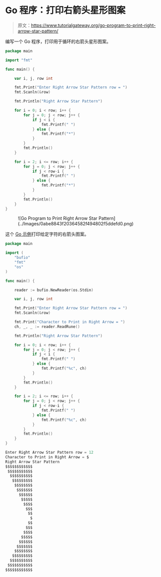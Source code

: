 # Go 程序：打印右箭头星形图案

> 原文：<https://www.tutorialgateway.org/go-program-to-print-right-arrow-star-pattern/>

编写一个 Go 程序，打印用于循环的右箭头星形图案。

```go
package main

import "fmt"

func main() {

	var i, j, row int

	fmt.Print("Enter Right Arrow Star Pattern row = ")
	fmt.Scanln(&row)

	fmt.Println("Right Arrow Star Pattern")

	for i = 0; i < row; i++ {
		for j = 0; j < row; j++ {
			if j < i {
				fmt.Printf(" ")
			} else {
				fmt.Printf("*")
			}
		}
		fmt.Println()
	}

	for i = 2; i <= row; i++ {
		for j = 0; j < row; j++ {
			if j < row-i {
				fmt.Printf(" ")
			} else {
				fmt.Printf("*")
			}
		}
		fmt.Println()
	}
}
```

<figure class="wp-block-image size-large">![Go Program to Print Right Arrow Star Pattern](../Images/0abe8843f20364582f494802f5ddefd0.png)</figure>

这个 [Go 示例](https://www.tutorialgateway.org/go-programs/)打印给定字符的右箭头图案。

```go
package main

import (
	"bufio"
	"fmt"
	"os"
)

func main() {

	reader := bufio.NewReader(os.Stdin)

	var i, j, row int

	fmt.Print("Enter Right Arrow Star Pattern row = ")
	fmt.Scanln(&row)

	fmt.Print("Character to Print in Right Arrow = ")
	ch, _, _ := reader.ReadRune()

	fmt.Println("Right Arrow Star Pattern")

	for i = 0; i < row; i++ {
		for j = 0; j < row; j++ {
			if j < i {
				fmt.Printf(" ")
			} else {
				fmt.Printf("%c", ch)
			}
		}
		fmt.Println()
	}

	for i = 2; i <= row; i++ {
		for j = 0; j < row; j++ {
			if j < row-i {
				fmt.Printf(" ")
			} else {
				fmt.Printf("%c", ch)
			}
		}
		fmt.Println()
	}
}
```

```go
Enter Right Arrow Star Pattern row = 12
Character to Print in Right Arrow = $
Right Arrow Star Pattern
$$$$$$$$$$$$
 $$$$$$$$$$$
  $$$$$$$$$$
   $$$$$$$$$
    $$$$$$$$
     $$$$$$$
      $$$$$$
       $$$$$
        $$$$
         $$$
          $$
           $
          $$
         $$$
        $$$$
       $$$$$
      $$$$$$
     $$$$$$$
    $$$$$$$$
   $$$$$$$$$
  $$$$$$$$$$
 $$$$$$$$$$$
$$$$$$$$$$$$
```